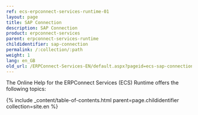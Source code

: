 ```yaml
---
ref: ecs-erpconnect-services-runtime-01
layout: page
title: SAP Connection
description: SAP Connection
product: erpconnect-services
parent: erpconnect-services-runtime
childidentifier: sap-connection
permalink: /:collection/:path
weight: 1
lang: en_GB
old_url: /ERPConnect-Services-EN/default.aspx?pageid=ecs-sap-connection
---
```


The Online Help for the ERPConnect Services (ECS) Runtime offers the following topics:

{% include _content/table-of-contents.html parent=page.childidentifier collection=site.en %}